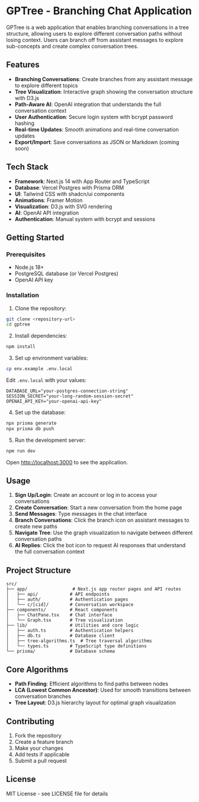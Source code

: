 # GPTree - Branching Chat Application

GPTree is a web application that enables branching conversations in a tree structure, allowing users to explore different conversation paths without losing context. Users can branch off from assistant messages to explore sub-concepts and create complex conversation trees.

## Features

- **Branching Conversations**: Create branches from any assistant message to explore different topics
- **Tree Visualization**: Interactive graph showing the conversation structure with D3.js
- **Path-Aware AI**: OpenAI integration that understands the full conversation context
- **User Authentication**: Secure login system with bcrypt password hashing
- **Real-time Updates**: Smooth animations and real-time conversation updates
- **Export/Import**: Save conversations as JSON or Markdown (coming soon)

## Tech Stack

- **Framework**: Next.js 14 with App Router and TypeScript
- **Database**: Vercel Postgres with Prisma ORM
- **UI**: Tailwind CSS with shadcn/ui components
- **Animations**: Framer Motion
- **Visualization**: D3.js with SVG rendering
- **AI**: OpenAI API integration
- **Authentication**: Manual system with bcrypt and sessions

## Getting Started

### Prerequisites

- Node.js 18+ 
- PostgreSQL database (or Vercel Postgres)
- OpenAI API key

### Installation

1. Clone the repository:
```bash
git clone <repository-url>
cd gptree
```

2. Install dependencies:
```bash
npm install
```

3. Set up environment variables:
```bash
cp env.example .env.local
```

Edit `.env.local` with your values:
```env
DATABASE_URL="your-postgres-connection-string"
SESSION_SECRET="your-long-random-session-secret"
OPENAI_API_KEY="your-openai-api-key"
```

4. Set up the database:
```bash
npx prisma generate
npx prisma db push
```

5. Run the development server:
```bash
npm run dev
```

Open [http://localhost:3000](http://localhost:3000) to see the application.

## Usage

1. **Sign Up/Login**: Create an account or log in to access your conversations
2. **Create Conversation**: Start a new conversation from the home page
3. **Send Messages**: Type messages in the chat interface
4. **Branch Conversations**: Click the branch icon on assistant messages to create new paths
5. **Navigate Tree**: Use the graph visualization to navigate between different conversation paths
6. **AI Replies**: Click the bot icon to request AI responses that understand the full conversation context

## Project Structure

```
src/
├── app/                 # Next.js app router pages and API routes
│   ├── api/            # API endpoints
│   ├── auth/           # Authentication pages
│   └── c/[cid]/        # Conversation workspace
├── components/         # React components
│   ├── ChatPane.tsx    # Chat interface
│   └── Graph.tsx       # Tree visualization
├── lib/                # Utilities and core logic
│   ├── auth.ts         # Authentication helpers
│   ├── db.ts           # Database client
│   ├── tree-algorithms.ts  # Tree traversal algorithms
│   └── types.ts        # TypeScript type definitions
└── prisma/             # Database schema
```

## Core Algorithms

- **Path Finding**: Efficient algorithms to find paths between nodes
- **LCA (Lowest Common Ancestor)**: Used for smooth transitions between conversation branches
- **Tree Layout**: D3.js hierarchy layout for optimal graph visualization

## Contributing

1. Fork the repository
2. Create a feature branch
3. Make your changes
4. Add tests if applicable
5. Submit a pull request

## License

MIT License - see LICENSE file for details
